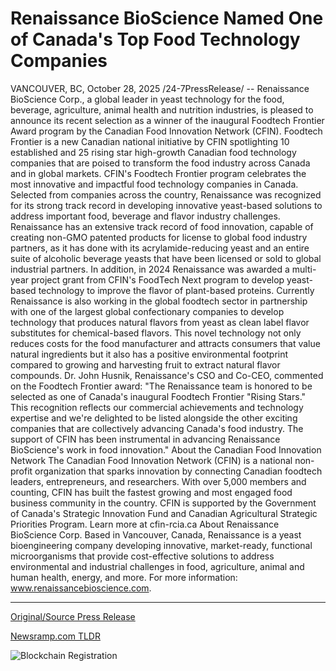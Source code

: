 # Renaissance BioScience Named One of Canada's Top Food Technology Companies

VANCOUVER, BC, October 28, 2025 /24-7PressRelease/ -- Renaissance BioScience Corp., a global leader in yeast technology for the food, beverage, agriculture, animal health and nutrition industries, is pleased to announce its recent selection as a winner of the inaugural Foodtech Frontier Award program by the Canadian Food Innovation Network (CFIN). Foodtech Frontier is a new Canadian national initiative by CFIN spotlighting 10 established and 25 rising star high-growth Canadian food technology companies that are poised to transform the food industry across Canada and in global markets.   CFIN's Foodtech Frontier program celebrates the most innovative and impactful food technology companies in Canada. Selected from companies across the country, Renaissance was recognized for its strong track record in developing innovative yeast-based solutions to address important food, beverage and flavor industry challenges.   Renaissance has an extensive track record of food innovation, capable of creating non-GMO patented products for license to global food industry partners, as it has done with its acrylamide-reducing yeast and an entire suite of alcoholic beverage yeasts that have been licensed or sold to global industrial partners. In addition, in 2024 Renaissance was awarded a multi-year project grant from CFIN's FoodTech Next program to develop yeast-based technology to improve the flavor of plant-based proteins.  Currently Renaissance is also working in the global foodtech sector in partnership with one of the largest global confectionary companies to develop technology that produces natural flavors from yeast as clean label flavor substitutes for chemical-based flavors. This novel technology not only reduces costs for the food manufacturer and attracts consumers that value natural ingredients but it also has a positive environmental footprint compared to growing and harvesting fruit to extract natural flavor compounds.   Dr. John Husnik, Renaissance's CSO and Co-CEO, commented on the Foodtech Frontier award: "The Renaissance team is honored to be selected as one of Canada's inaugural Foodtech Frontier "Rising Stars." This recognition reflects our commercial achievements and technology expertise and we're delighted to be listed alongside the other exciting companies that are collectively advancing Canada's food industry. The support of CFIN has been instrumental in advancing Renaissance BioScience's work in food innovation."  About the Canadian Food Innovation Network The Canadian Food Innovation Network (CFIN) is a national non-profit organization that sparks innovation by connecting Canadian foodtech leaders, entrepreneurs, and researchers. With over 5,000 members and counting, CFIN has built the fastest growing and most engaged food business community in the country. CFIN is supported by the Government of Canada's Strategic Innovation Fund and Canadian Agricultural Strategic Priorities Program. Learn more at cfin-rcia.ca  About Renaissance BioScience Corp. Based in Vancouver, Canada, Renaissance is a yeast bioengineering company developing innovative, market-ready, functional microorganisms that provide cost-effective solutions to address environmental and industrial challenges in food, agriculture, animal and human health, energy, and more. For more information: www.renaissancebioscience.com. 

---

[Original/Source Press Release](https://www.24-7pressrelease.com/press-release/528133/renaissance-bioscience-named-one-of-canadas-top-food-technology-companies)
                    

[Newsramp.com TLDR](https://newsramp.com/curated-news/renaissance-bioscience-wins-foodtech-frontier-award-for-yeast-innovation/98b1db7926155ce88ebd44dde6557a3f) 

 

 



![Blockchain Registration](https://cdn.newsramp.app/24-7PressRelease/qrcode/2510/28/neonCZEM.webp)